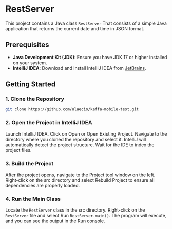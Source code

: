 # RestServer

This project contains a Java class `RestServer` That consists of a simple Java application that returns the current date and time in JSON format.

## Prerequisites

- **Java Development Kit (JDK)**: Ensure you have JDK 17 or higher installed on your system.
- **IntelliJ IDEA**: Download and install IntelliJ IDEA from [JetBrains](https://www.jetbrains.com/idea/).

## Getting Started

### 1. Clone the Repository

```bash
git clone https://github.com/ulaecio/kaffa-mobile-test.git
```

### 2. Open the Project in IntelliJ IDEA
Launch IntelliJ IDEA.
Click on Open or Open Existing Project.
Navigate to the directory where you cloned the repository and select it.
IntelliJ will automatically detect the project structure. Wait for the IDE to index the project files.

### 3. Build the Project
After the project opens, navigate to the Project tool window on the left.
Right-click on the src directory and select Rebuild Project to ensure all dependencies are properly loaded.

### 4. Run the Main Class
Locate the `RestServer` class in the src directory.
Right-click on the `RestServer` file and select Run `RestServer.main()`.
The program will execute, and you can see the output in the Run console.

